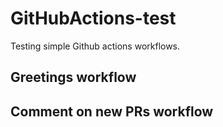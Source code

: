 # GitHubActions-test

Testing simple Github actions workflows.

## Greetings workflow

## Comment on new PRs workflow

